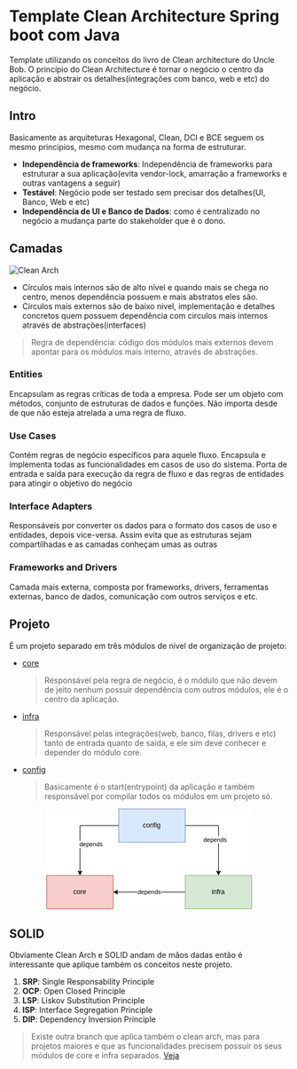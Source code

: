 # Template Clean Architecture Spring boot com Java

Template utilizando os conceitos do livro de Clean architecture do Uncle Bob. O princípio do Clean Architecture é tornar o negócio o centro da aplicação e abstrair os detalhes(integrações com banco, web e etc) do negócio.

## Intro

Basicamente as arquiteturas Hexagonal, Clean, DCI e BCE seguem os mesmo principios, mesmo com mudança na forma de estruturar.
* **Independência de frameworks**: Independência de frameworks para estruturar a sua aplicação(evita vendor-lock, amarração a frameworks e outras vantagens a seguir)
* **Testável**: Negócio pode ser testado sem precisar dos detalhes(UI, Banco, Web e etc)
* **Independência de UI e Banco de Dados**: como é centralizado no negócio a mudança parte do stakeholder que é o dono.

## Camadas

![Clean Arch](https://blog.cleancoder.com/uncle-bob/images/2012-08-13-the-clean-architecture/CleanArchitecture.jpg)
* Círculos mais internos são de alto nível e quando mais se chega no centro, menos dependência possuem e mais abstratos eles são.
* Círculos mais externos são de baixo nível, implementação e detalhes concretos quem possuem dependência com circulos mais internos através de abstrações(interfaces)

> Regra de dependência: código dos módulos mais externos devem apontar para os módulos mais interno, através de abstrações.

### Entities
Encapsulam as regras críticas de toda a empresa. Pode ser um objeto com métodos, conjunto de estruturas de dados e funções. Não importa desde de que não esteja atrelada a uma regra de fluxo.

### Use Cases
Contém regras de negócio específicos para aquele fluxo. Encapsula e implementa todas as funcionalidades em casos de uso do sistema. Porta de entrada e saída para execução da regra de fluxo e das regras de entidades para atingir o objetivo do negócio

### Interface Adapters
Responsáveis por converter os dados para o formato dos casos de uso e entidades, depois vice-versa. Assim evita que as estruturas sejam compartilhadas e as camadas conheçam umas as outras

### Frameworks and Drivers
Camada mais externa, composta por frameworks, drivers, ferramentas externas, banco de dados, comunicação com outros serviços e etc.

## Projeto

É um projeto separado em três módulos de nível de organização de projeto:
* [core](core)
  > Responsável pela regra de negócio, é o módulo que não devem de jeito nenhum possuir dependência com outros módulos, ele é o centro da aplicação.
* [infra](infra)
  > Responsável pelas integrações(web, banco, filas, drivers e etc) tanto de entrada quanto de saída, e ele sim deve conhecer e depender do módulo core.
* [config](config)
  > Basicamente é o start(entrypoint) da aplicação e também responsável por compilar todos os módulos em um projeto só.

<p align="center">
  <img src="img/clean-arch-project.png" alt="Clean Arch Project"/>
</p>

## SOLID

Obviamente Clean Arch e SOLID andam de mãos dadas então é interessante que aplique também os conceitos neste projeto.

1. **SRP**: Single Responsability Principle
2. **OCP**: Open Closed Principle
3. **LSP**: Liskov Substitution Principle
4. **ISP**: Interface Segregation Principle
5. **DIP**: Dependency Inversion Principle

> Existe outra branch que aplica também o clean arch, mas para projetos maiores e que as funcionalidades precisem possuir os seus módulos de core e infra separados. [Veja](tree/sub-module)